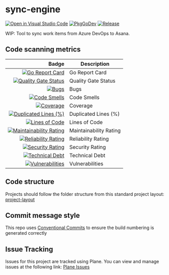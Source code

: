 # sync-engine

[![Open in Visual Studio Code](https://img.shields.io/static/v1?logo=visualstudiocode&label=&message=Open%20in%20Visual%20Studio%20Code&labelColor=2c2c32&color=007acc&logoColor=007acc)](https://open.vscode.dev/ADO-Asana-Sync/sync-engine)
[![PkgGoDev](https://pkg.go.dev/badge/github.com/ADO-Asana-Sync/sync-engine)](https://pkg.go.dev/github.com/ADO-Asana-Sync/sync-engine)
[![Release](https://img.shields.io/github/release/ADO-Asana-Sync/sync-engine.svg?style=flat-square)](https://github.com/ADO-Asana-Sync/sync-engine/releases/latest)

WIP: Tool to sync work items from Azure DevOps to Asana.

## Code scanning metrics

|                                                                                                                                                                                                                Badge | Description            |
| -------------------------------------------------------------------------------------------------------------------------------------------------------------------------------------------------------------------: | ---------------------- |
|                                   [![Go Report Card](https://goreportcard.com/badge/github.com/ADO-Asana-Sync/sync-engine?style=flat-square)](https://goreportcard.com/report/github.com/ADO-Asana-Sync/sync-engine) | Go Report Card         |
|              [![Quality Gate Status](https://sonarcloud.io/api/project_badges/measure?project=ADO-Asana-Sync_sync-engine&metric=alert_status)](https://sonarcloud.io/summary/new_code?id=ADO-Asana-Sync_sync-engine) | Quality Gate Status    |
|                                     [![Bugs](https://sonarcloud.io/api/project_badges/measure?project=ADO-Asana-Sync_sync-engine&metric=bugs)](https://sonarcloud.io/summary/new_code?id=ADO-Asana-Sync_sync-engine) | Bugs                   |
|                       [![Code Smells](https://sonarcloud.io/api/project_badges/measure?project=ADO-Asana-Sync_sync-engine&metric=code_smells)](https://sonarcloud.io/summary/new_code?id=ADO-Asana-Sync_sync-engine) | Code Smells            |
|                             [![Coverage](https://sonarcloud.io/api/project_badges/measure?project=ADO-Asana-Sync_sync-engine&metric=coverage)](https://sonarcloud.io/summary/new_code?id=ADO-Asana-Sync_sync-engine) | Coverage               |
| [![Duplicated Lines (%)](https://sonarcloud.io/api/project_badges/measure?project=ADO-Asana-Sync_sync-engine&metric=duplicated_lines_density)](https://sonarcloud.io/summary/new_code?id=ADO-Asana-Sync_sync-engine) | Duplicated Lines (%)   |
|                           [![Lines of Code](https://sonarcloud.io/api/project_badges/measure?project=ADO-Asana-Sync_sync-engine&metric=ncloc)](https://sonarcloud.io/summary/new_code?id=ADO-Asana-Sync_sync-engine) | Lines of Code          |
|           [![Maintainability Rating](https://sonarcloud.io/api/project_badges/measure?project=ADO-Asana-Sync_sync-engine&metric=sqale_rating)](https://sonarcloud.io/summary/new_code?id=ADO-Asana-Sync_sync-engine) | Maintainability Rating |
|         [![Reliability Rating](https://sonarcloud.io/api/project_badges/measure?project=ADO-Asana-Sync_sync-engine&metric=reliability_rating)](https://sonarcloud.io/summary/new_code?id=ADO-Asana-Sync_sync-engine) | Reliability Rating     |
|               [![Security Rating](https://sonarcloud.io/api/project_badges/measure?project=ADO-Asana-Sync_sync-engine&metric=security_rating)](https://sonarcloud.io/summary/new_code?id=ADO-Asana-Sync_sync-engine) | Security Rating        |
|                    [![Technical Debt](https://sonarcloud.io/api/project_badges/measure?project=ADO-Asana-Sync_sync-engine&metric=sqale_index)](https://sonarcloud.io/summary/new_code?id=ADO-Asana-Sync_sync-engine) | Technical Debt         |
|               [![Vulnerabilities](https://sonarcloud.io/api/project_badges/measure?project=ADO-Asana-Sync_sync-engine&metric=vulnerabilities)](https://sonarcloud.io/summary/new_code?id=ADO-Asana-Sync_sync-engine) | Vulnerabilities        |

## Code structure

Projects should follow the folder structure from this standard project layout: [project-layout](https://github.com/golang-standards/project-layout)

## Commit message style

This repo uses [Conventional Commits](https://www.conventionalcommits.org/) to ensure the build numbering is generated correctly

## Issue Tracking

Issues for this project are tracked using Plane. You can view and manage issues at the following link: [Plane Issues](https://app.plane.so/ado-asana-sync/projects/0550b4ee-67c4-44ed-a4ab-03c08cbfaf67/issues/)

